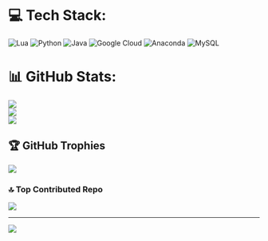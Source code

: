 # 💻 Tech Stack:
![Lua](https://img.shields.io/badge/lua-%232C2D72.svg?style=for-the-badge&logo=lua&logoColor=white) ![Python](https://img.shields.io/badge/python-3670A0?style=for-the-badge&logo=python&logoColor=ffdd54) ![Java](https://img.shields.io/badge/java-%23ED8B00.svg?style=for-the-badge&logo=java&logoColor=white) ![Google Cloud](https://img.shields.io/badge/Google%20Cloud-%234285F4.svg?style=for-the-badge&logo=google-cloud&logoColor=white) ![Anaconda](https://img.shields.io/badge/Anaconda-%2344A833.svg?style=for-the-badge&logo=anaconda&logoColor=white) ![MySQL](https://img.shields.io/badge/mysql-%2300f.svg?style=for-the-badge&logo=mysql&logoColor=white)
# 📊 GitHub Stats:
![](https://github-readme-stats.vercel.app/api?username=xAzke&theme=dark&hide_border=false&include_all_commits=true&count_private=true)<br/>
![](https://github-readme-streak-stats.herokuapp.com/?user=xAzke&theme=dark&hide_border=false)<br/>
![](https://github-readme-stats.vercel.app/api/top-langs/?username=xAzke&theme=dark&hide_border=false&include_all_commits=true&count_private=true&layout=compact)

## 🏆 GitHub Trophies
![](https://github-profile-trophy.vercel.app/?username=xAzke&theme=radical&no-frame=false&no-bg=true&margin-w=4)

### 🔝 Top Contributed Repo
![](https://github-contributor-stats.vercel.app/api?username=xAzke&limit=5&theme=dark&combine_all_yearly_contributions=true)

---
[![](https://visitcount.itsvg.in/api?id=xAzke&icon=6&color=1)](https://visitcount.itsvg.in)

<!-- Proudly created with GPRM ( https://gprm.itsvg.in ) -->
